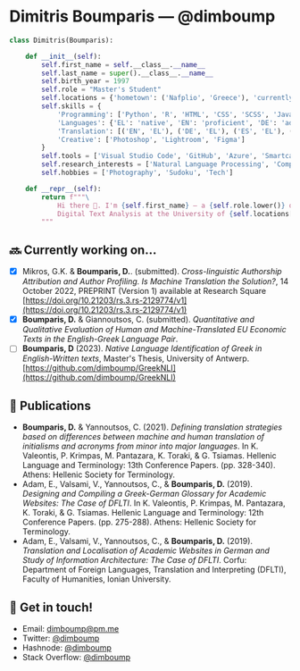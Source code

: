 # Dimitris Boumparis — @dimboump

```python
class Dimitris(Boumparis):

    def __init__(self):
        self.first_name = self.__class__.__name__
        self.last_name = super().__class__.__name__
        self.birth_year = 1997
        self.role = "Master's Student"
        self.locations = {'hometown': ('Nafplio', 'Greece'), 'currently': ('Luxembourg', 'Luxembourg')}
        self.skills = {
            'Programming': ['Python', 'R', 'HTML', 'CSS', 'SCSS', 'JavaScript'],
            'Languages': {'EL': 'native', 'EN': 'proficient', 'DE': 'advanced', 'ES': 'intermediate'},
            'Translation': [('EN', 'EL'), ('DE', 'EL'), ('ES', 'EL'), ('EL', 'EN')],
            'Creative': ['Photoshop', 'Lightroom', 'Figma']
        }
        self.tools = ['Visual Studio Code', 'GitHub', 'Azure', 'Smartcat', 'RWS Trados Studio']
        self.research_interests = ['Natural Language Processing', 'Computational Stylometry', 'Large Language Models']
        self.hobbies = ['Photography', 'Sudoku', 'Tech']

    def __repr__(self):
        return f"""\
            Hi there 👋. I'm {self.first_name} — a {self.role.lower()} of
            Digital Text Analysis at the University of {self.locations['currently']}.
        """
```

## 🔜 Currently working on...

- [x] Mikros, G.K. & **Boumparis, D.**. (submitted). _Cross-linguistic Authorship Attribution and Author Profiling. Is Machine Translation the Solution?_, 14 October 2022, PREPRINT (Version 1) available at Research Square [https://doi.org/10.21203/rs.3.rs-2129774/v1](https://doi.org/10.21203/rs.3.rs-2129774/v1)
- [x] **Boumparis, D.** & Giannoutsos, C. (submitted). _Quantitative and Qualitative Evaluation of Human and Machine-Translated EU Economic Texts in the English-Greek Language Pair_.
- [ ] **Boumparis, D** (2023). _Native Language Identification of Greek in English-Written texts_, Master's Thesis, University of Antwerp. [https://github.com/dimboump/GreekNLI](https://github.com/dimboump/GreekNLI)

## 📄 Publications

- **Boumparis, D.** & Yannoutsos, C. (2021). _Defining translation strategies based on differences between machine and human translation of initialisms and acronyms from minor into major languages_. In K. Valeontis, P. Krimpas, M. Pantazara, K. Toraki, & G. Tsiamas. Hellenic Language and Terminology: 13th Conference Papers. (pp. 328-340). Athens: Hellenic Society for Terminology.
- Adam, E., Valsami, V., Yannoutsos, C., & **Boumparis, D.** (2019). _Designing and Compiling a Greek-German Glossary for Academic Websites: The Case of DFLTI_. In K. Valeontis, P. Krimpas, M. Pantazara, K. Toraki, & G. Tsiamas. Hellenic Language and Terminology: 12th Conference Papers. (pp. 275-288). Athens: Hellenic Society for Terminology.
- Adam, E., Valsami, V., Yannoutsos, C., & **Boumparis, D.** (2019). _Translation and Localisation of Academic Websites in German and Study of Information Architecture: The Case of DFLTI_. Corfu: Department of Foreign Languages, Translation and Interpreting (DFLTI), Faculty of Humanities, Ionian University.

## 💬 Get in touch!

- Email: [dimboump@pm.me](mailto:dimboump@pm.me)
- Twitter: [@dimboump](https://twitter.com/dimboump)
- Hashnode: [@dimboump](https://hashnode.com/@dimboump)
- Stack Overflow: [@dimboump](https://stackoverflow.com/users/6748361/dimboump)
